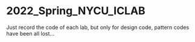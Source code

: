 # 2022_Spring_NYCU_ICLAB

Just record the code of each lab, but only for design code, pattern codes have been all lost...  
